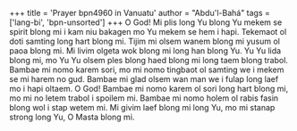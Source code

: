 +++
title = 'Prayer bpn4960 in Vanuatu'
author = "Abdu'l-Bahá"
tags = ['lang-bi', 'bpn-unsorted']
+++
O God! Mi plis long Yu blong Yu mekem se spirit blong mi i kam niu bakagen mo Yu mekem se hem i hapi. Tekemaot ol doti samting long hart blong mi.  Tijim mi olsem wanem blong mi yusum ol paoa blong mi. Mi livim olgeta wok blong mi long han blong Yu. Yu Yu lida blong mi, mo Yu Yu olsem ples blong haed blong mi long taem blong trabol. Bambae mi nomo karem sori, mo mi nomo tingbaot ol samting we i mekem se mi harem no gud.  Bambae mi glad olsem wan man we i fulap long laef mo i hapi oltaem. O God! Bambae mi nomo karem ol sori long hart blong mi, mo mi no letem trabol i spoilem mi. Bambae mi nomo holem ol rabis fasin blong wol i stap wetem mi. Mi givim laef blong mi long Yu, mo mi stanap strong long Yu, O Masta blong mi.
